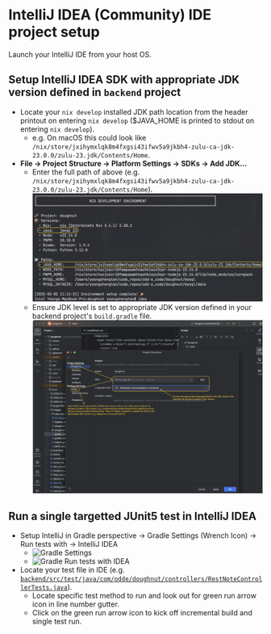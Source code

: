 # IntelliJ IDEA (Community) IDE project setup

Launch your IntelliJ IDE from your host OS.

## Setup IntelliJ IDEA SDK with appropriate JDK version defined in `backend` project

- Locate your `nix develop` installed JDK path location from the header printout on entering `nix develop` ($JAVA_HOME is printed to stdout on entering `nix develop`).
  - e.g. On macOS this could look like `/nix/store/jxihymxlqk8m4fxgsi43ifwv5a9jkbh4-zulu-ca-jdk-23.0.0/zulu-23.jdk/Contents/Home`.
- **File -> Project Structure -> Platform Settings -> SDKs -> Add JDK...**
  - Enter the full path of above (e.g. `/nix/store/jxihymxlqk8m4fxgsi43ifwv5a9jkbh4-zulu-ca-jdk-23.0.0/zulu-23.jdk/Contents/Home`).
    ![Sample `nix develop` JAVA_HOME](./images/01_doughnut_nix_develop_JAVA_HOME.png "Sample nix develop JAVA_HOME")
  - Ensure JDK level is set to appropriate JDK version defined in your backend project's `build.gradle` file.
    ![Project Structure -> Project SDK -> Language Level](./images/jdk_language_level.png "Language Level Setting")

## Run a single targetted JUnit5 test in IntelliJ IDEA

- Setup IntelliJ in Gradle perspective -> Gradle Settings (Wrench Icon) -> Run tests with -> IntelliJ IDEA
  - ![Gradle Settings](./images/gradle_settings.png "Gradle Settings")
  - ![Gradle Run tests with IDEA](./images/gradle_jvm_run_tests_with_idea.png "Run tests with IDEA")
- Locate your test file in IDE (e.g. [`backend/src/test/java/com/odde/doughnut/controllers/RestNoteControllerTests.java`](../backend/src/test/java/com/odde/doughnut/controllers/RestNoteControllerTests.java)).
  - Locate specific test method to run and look out for green run arrow icon in line number gutter.
  - Click on the green run arrow icon to kick off incremental build and single test run.
